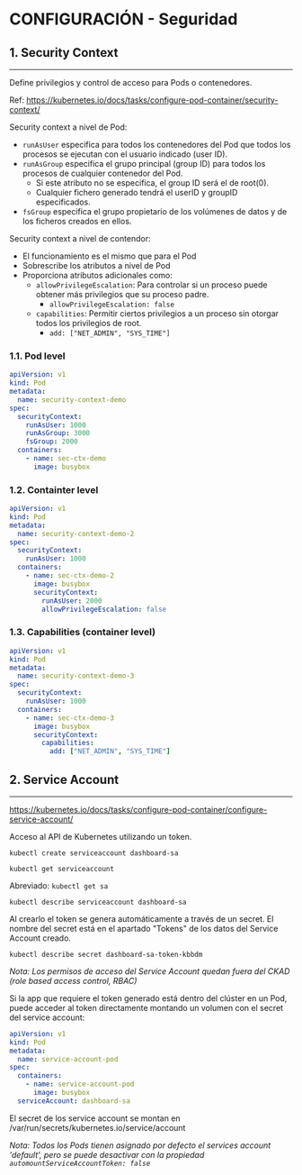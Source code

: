 # CONFIGURACIÓN - Seguridad

## **1. Security Context**
---

Define privilegios y control de acceso para Pods o contenedores.

Ref: https://kubernetes.io/docs/tasks/configure-pod-container/security-context/

Security context a nivel de Pod:

* `runAsUser` especifica para todos los contenedores del Pod que todos los procesos se ejecutan con el usuario indicado (user ID).
* `runAsGroup` especifica el grupo principal (group ID) para todos los procesos de cualquier contenedor del Pod.
   *  Si este atributo no se especifica, el group ID será el de root(0).
   *  Cualquier fichero generado tendrá el userID y groupID especificados.
* `fsGroup` especifica el grupo propietario de los volúmenes de datos y de los ficheros creados en ellos.

Security context a nivel de contendor:

* El funcionamiento es el mismo que para el Pod
* Sobrescribe los atributos a nivel de Pod
* Proporciona atributos adicionales como:
  * `allowPrivilegeEscalation`: Para controlar si un proceso puede obtener más privilegios que su proceso padre.
    * `allowPrivilegeEscalation: false`
  * `capabilities`: Permitir ciertos privilegios a un proceso sin otorgar todos los privilegios de root.
    * `add: ["NET_ADMIN", "SYS_TIME"]`


### **1.1. Pod level**

```yaml
apiVersion: v1
kind: Pod
metadata:
  name: security-context-demo
spec:
  securityContext:
    runAsUser: 1000
    runAsGroup: 3000
    fsGroup: 2000
  containers:
    - name: sec-ctx-demo
      image: busybox
```

### **1.2. Containter level**

```yaml
apiVersion: v1
kind: Pod
metadata:
  name: security-context-demo-2
spec:
  securityContext:
    runAsUser: 1000
  containers:
    - name: sec-ctx-demo-2
      image: busybox
      securityContext:
        runAsUser: 2000
        allowPrivilegeEscalation: false
```

### **1.3. Capabilities (container level)**

```yaml
apiVersion: v1
kind: Pod
metadata:
  name: security-context-demo-3
spec:
  securityContext:
    runAsUser: 1000
  containers:
    - name: sec-ctx-demo-3
      image: busybox
      securityContext:
        capabilities:
          add: ["NET_ADMIN", "SYS_TIME"]
```

## **2. Service Account**
---

https://kubernetes.io/docs/tasks/configure-pod-container/configure-service-account/

Acceso al API de Kubernetes utilizando un token.

`kubectl create serviceaccount dashboard-sa`

`kubectl get serviceaccount`

Abreviado: `kubectl get sa`

`kubectl describe serviceaccount dashboard-sa`

Al crearlo el token se genera automáticamente a través de un secret. El nombre del secret está en el apartado "Tokens" de los datos del Service Account creado.

`kubectl describe secret dashboard-sa-token-kbbdm`

_Nota: Los permisos de acceso del Service Account quedan fuera del CKAD (role based access control, RBAC)_

Si la app que requiere el token generado está dentro del clúster en un Pod, puede acceder al token directamente montando un volumen con el secret del service account:

```yaml
apiVersion: v1
kind: Pod
metadata:
  name: service-account-pod
spec:
  containers:
    - name: service-account-pod
      image: busybox
  serviceAccount: dashboard-sa
```

El secret de los service account se montan en /var/run/secrets/kubernetes.io/service/account

_Nota: Todos los Pods tienen asignado por defecto el services account 'default', pero se puede desactivar con la propiedad `automountServiceAccountToken: false`_
